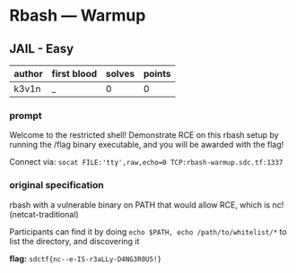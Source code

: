 # Rbash — Warmup
## JAIL - Easy
| author | first blood | solves | points |
|--------| --- | --- | --- |
| k3v1n  | _ | 0 | 0 |
### prompt
Welcome to the restricted shell! Demonstrate RCE on this rbash setup by running the  /flag binary executable, and you will be awarded with the flag!

Connect via: `socat FILE:'tty',raw,echo=0 TCP:rbash-warmup.sdc.tf:1337`

### original specification
rbash with a vulnerable binary on PATH that would allow RCE, which is nc! (netcat-traditional)

Participants can find it by doing `echo $PATH, echo /path/to/whitelist/*` to list the directory, and discovering it

**flag:** `sdctf{nc--e-IS-r3aLLy-D4NG3R0U5!}`

